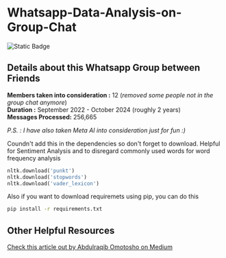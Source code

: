 # Whatsapp-Data-Analysis-on-Group-Chat

![Static Badge](https://img.shields.io/badge/Platform-Google_Colab-lightgreen)

## Details about this Whatsapp Group between Friends

**Members taken into consideration :** 12 (_removed some people not in the group chat anymore_)<br>
**Duration :** September 2022 - October 2024 (roughly 2 years) <br>
**Messages Processed:** 256,665

_P.S. : I have also taken Meta AI into consideration just for fun :)_

Coundn't add this in the dependencies so don't forget to download. Helpful for Sentiment Analysis and to disregard commonly used words for word frequency analysis

```python
nltk.download('punkt')
nltk.download('stopwords')
nltk.download('vader_lexicon')
```
Also if you want to download requiremets using pip, you can do this 

```bash
pip install -r requirements.txt
```
## Other Helpful Resources

[Check this article out by Abdulraqib Omotosho on Medium](https://medium.com/@abdulraqibshakir03/whatsapp-chats-analysis-with-python-fe7a220f0796)


